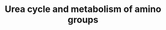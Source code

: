 ---
annotations:
- type: Pathway Ontology
  value: urea cycle pathway
authors:
- L.M.Ferrante
- MaintBot
- Thomas
- Khanspers
- AdrienDefay
- Mkutmon
- Egonw
- DeSl
- IreneHemel
- Finterly
description: 'The urea cycle (also known as the ornithine cycle) is a cycle of biochemical
  reactions that produces urea ((NH2)2CO) from ammonia (NH3). This cycle occurs in
  ureotelic organisms. The urea cycle converts highly toxic ammonia to urea for excretion.
  This cycle was the first metabolic cycle to be discovered (Hans Krebs and Kurt Henseleit,
  1932), five years before the discovery of the TCA cycle. The urea cycle takes place
  primarily in the liver and, to a lesser extent, in the kidneys.  Amino acid catabolism
  results in waste ammonia. All animals need a way to excrete this product. Most aquatic
  organisms, or ammonotelic organisms, excrete ammonia without converting it. Ammonia
  is toxic, but upon excretion from aquatic species, it is diluted by the water outside
  the organism. Organisms that cannot easily and safely remove nitrogen as ammonia
  convert it to a less toxic substance such as urea or uric acid. The urea cycle mainly
  occurs in the liver. The urea produced by the liver is then released into the bloodstream
  where it travels to the kidneys and is ultimately excreted in urine. In species
  including birds and most insects, the ammonia is converted into uric acid or its
  urate salt, which is excreted in solid form. Source description: [https://en.wikipedia.org/wiki/Urea_cycle
  Wikipedia]  Proteins on this pathway have targeted assays available via the [https://assays.cancer.gov/available_assays?wp_id=WP497
  CPTAC Assay Portal].'
last-edited: 2021-06-17
organisms:
- Homo sapiens
redirect_from:
- /index.php/Pathway:WP497
- /instance/WP497
schema-jsonld:
- '@context': https://schema.org/
  '@id': https://wikipathways.github.io/pathways/WP497.html
  '@type': Dataset
  creator:
    '@type': Organization
    name: WikiPathways
  description: 'The urea cycle (also known as the ornithine cycle) is a cycle of biochemical
    reactions that produces urea ((NH2)2CO) from ammonia (NH3). This cycle occurs
    in ureotelic organisms. The urea cycle converts highly toxic ammonia to urea for
    excretion. This cycle was the first metabolic cycle to be discovered (Hans Krebs
    and Kurt Henseleit, 1932), five years before the discovery of the TCA cycle. The
    urea cycle takes place primarily in the liver and, to a lesser extent, in the
    kidneys.  Amino acid catabolism results in waste ammonia. All animals need a way
    to excrete this product. Most aquatic organisms, or ammonotelic organisms, excrete
    ammonia without converting it. Ammonia is toxic, but upon excretion from aquatic
    species, it is diluted by the water outside the organism. Organisms that cannot
    easily and safely remove nitrogen as ammonia convert it to a less toxic substance
    such as urea or uric acid. The urea cycle mainly occurs in the liver. The urea
    produced by the liver is then released into the bloodstream where it travels to
    the kidneys and is ultimately excreted in urine. In species including birds and
    most insects, the ammonia is converted into uric acid or its urate salt, which
    is excreted in solid form. Source description: [https://en.wikipedia.org/wiki/Urea_cycle
    Wikipedia]  Proteins on this pathway have targeted assays available via the [https://assays.cancer.gov/available_assays?wp_id=WP497
    CPTAC Assay Portal].'
  keywords:
  - ''
  - 2.7.3.1
  - NAGS
  - 2.3.1.35
  - Spermidine
  - N-Acetyl-L-glutamate
  - CKB
  - SRM
  - 3.5.1.16
  - N-(L-Arginino)succinate
  - 3.5.3.3
  - OAT
  - 6.3.4.6
  - Formaldehyde
  - SMS
  - GATM
  - 3.5.1.5
  - N2-Acetyl-L-ornithine
  - (S)-1-Pyrroline-5-carboxylate
  - 3.5.1.54
  - Creatinine
  - Creatine
  - Fumarate
  - Carbamoyl
  - creatine-P
  - 1.2.1.38
  - 3.5.2.14
  - L-Citrulline
  - Nitrogen metabolism
  - Proline metabolism
  - Amino acid metabolism
  - Putrescine
  - L-Ornithine
  - Citrate cycle (TCA cycle)
  - NH3
  - CO2
  - ASL
  - Arginine
  - L-Glutamate 5-semialdehyde
  - Formate
  - GAMT
  - 3.5.1.59
  - ACY1
  - N-Acetyl-glutamate
  - L-Aspartate
  - N-Carbamoylsarcosine
  - Urea-1-carboxylate
  - 2.6.1.11
  - Purine metabolism
  - CPS1
  - Phosphoguanidinoacetate
  - 3.5.4.21
  - Spermine
  - SARDH
  - Urea
  - L-glutamyl
  - Alanine and aspartate metabolism
  - ARG2
  - Guanidinoacetate
  - ODC1
  - N-Methylhydantoin
  - GLUD1
  - L-Proline
  - D-Arginine and D-Ornithine metabolism
  - 2.6.1.69
  - Pyrimidine metabolism
  - Sarcosine
  - OTC
  - ASS
  - ALDH18A1
  - PYCRL
  - 2.7.2.8
  - Glutamate metabolism
  - PYCR1
  - L-Glutamate
  - 3.5.2.10
  - ARG1
  - 1.2.1.46
  - Arginine metabolism
  - CKM
  license: CC0
  name: Urea cycle and metabolism of amino groups
seo: CreativeWork
title: Urea cycle and metabolism of amino groups
wpid: WP497
---